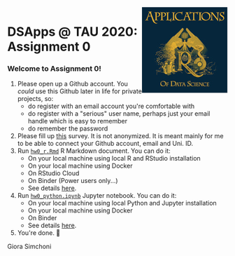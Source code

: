 <img src="images/DSApps_logo_small.jpg" align="right" />

# DSApps @ TAU 2020: Assignment 0

### Welcome to Assignment 0!

1. Please open up a Github account. You *could* use this Github later in life for private projects, so:
	* do register with an email account you're comfortable with
	* do register with a "serious" user name, perhaps just your email handle which is easy to remember
	* do remember the password
2. Please fill up [this](https://docs.google.com/forms/d/e/1FAIpQLSeEnqho4eU-YtkGTFTBDhxwMetrNNRZhh7gALH8dajSZKUIkA/closedform) survey. It is not anonymized. It is meant mainly for me to be able to connect your Github account, email and Uni. ID.
3. Run [`hw0_r.Rmd`](hw0_r.Rmd) R Markdown document. You can do it:
	* On your local machine using local R and RStudio installation
	* On your local machine using Docker
	* On RStudio Cloud
	* On Binder (Power users only...)
	* See details [here]().
4. Run [`hw0_python.ipynb`](hw0_python.ipynb) Jupyter notebook. You can do it:
	* On your local machine using local Python and Jupyter installation
	* On your local machine using Docker
	* On Binder
	* See details [here]().
5. You're done. :nail_care:

Giora Simchoni